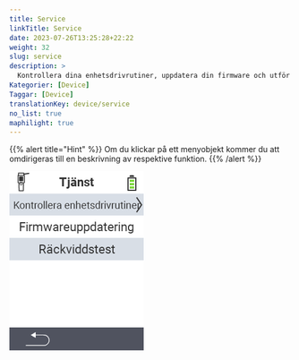 ```yaml
---
title: Service
linkTitle: Service
date: 2023-07-26T13:25:28+22:22
weight: 32
slug: service
description: >
  Kontrollera dina enhetsdrivrutiner, uppdatera din firmware och utför ett räckviddstest
Kategorier: [Device]
Taggar: [Device]
translationKey: device/service
no_list: true
maphilight: true
---
```

{{% alert title="Hint" %}}
Om du klickar på ett menyobjekt kommer du att omdirigeras till en beskrivning av respektive funktion.
{{% /alert %}}

<img src="menu.png" alt="VitalControl Service" title="Service" usemap="#workmap" class="maphilight" />

<map name="workmap">
  <area shape="rect" coords="2,42,238,82" alt="Kontrollera enhetsdrivrutiner" title="Instruktionerna för att kontrollera dina enhetsdrivrutiner finns här&#10;Mus klick: öppna dokumentation" href="/en/docs/diagnosis/hardware/">
  <area shape="rect" coords="2,82,238,122" alt="Firmware-uppdatering" title="Instruktionerna för att uppdatera din firmware finns här&#10;Mus klick: öppna dokumentation" href="/en/docs/firmware/update/">
  <area shape="rect" coords="2,122,238,162" alt="Räckviddstest" title="Instruktionerna för att utföra ett räckviddstest finns här&#10;Mus klick: öppna dokumentation" href="/en/docs/diagnosis/rfid-scan/">

  <area shape="rect" coords="2,282,120,319" alt="Tillbaka" title="Hoppa tillbaka på nivå&#10;Mus klick: öppna dokumentation" href="/en/docs/device/">
</map>
